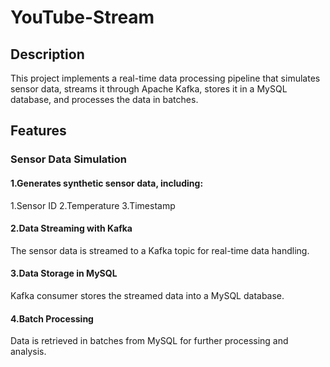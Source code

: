 # YouTube-Stream
## Description
This project implements a real-time data processing pipeline that simulates sensor data, streams it through Apache Kafka, stores it in a MySQL database, and processes the data in batches.
## Features
### Sensor Data Simulation
#### 1.Generates synthetic sensor data, including:
  1.Sensor ID
  2.Temperature
  3.Timestamp
  
#### 2.Data Streaming with Kafka
The sensor data is streamed to a Kafka topic for real-time data handling.

#### 3.Data Storage in MySQL
Kafka consumer stores the streamed data into a MySQL database.

#### 4.Batch Processing
Data is retrieved in batches from MySQL for further processing and analysis.
